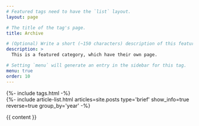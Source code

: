 ```yaml
---
# Featured tags need to have the `list` layout.
layout: page

# The title of the tag's page.
title: Archive

# (Optional) Write a short (~150 characters) description of this featured tag.
description: >
  This is a featured category, which have their own page.

# Setting `menu` will generate an entry in the sidebar for this tag.
menu: true
order: 10
---
```



<div class="layout--archive js-all">
  {%- include tags.html -%}
  <div class="js-result layout--archive__result d-none">
    {%- include article-list.html articles=site.posts type='brief' show_info=true reverse=true group_by='year' -%}
  </div>
</div>

<script>
  {%- include scripts/archieve.js -%}
</script>

{{ content }}
